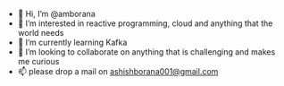 - 👋 Hi, I’m @amborana
- 👀 I’m interested in reactive programming, cloud and anything that the world needs
- 🌱 I’m currently learning Kafka
- 💞️ I’m looking to collaborate on anything that is challenging and makes me curious
- 📫 please drop a mail on ashishborana001@gmail.com

<!---
amborana/amborana is a ✨ special ✨ repository because its `README.md` (this file) appears on your GitHub profile.
You can click the Preview link to take a look at your changes.
--->
